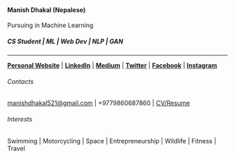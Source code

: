 #### Manish Dhakal (Nepalese)
Pursuing in Machine Learning
##### CS Student | ML | Web Dev | NLP | GAN
----
[**Personal Website**](https://manishdhakal.github.io) | 
[**LinkedIn**](https://www.linkedin.com/in/manishdhakal521/) |  [**Medium**](https://medium.com/@manishdhakal) | [**Twitter**](https://twitter.com/mns_dkl)  | [**Facebook**](https://www.facebook.com/manish.dhakal2/) | [**Instagram**](https://www.instagram.com/the_manish.dhakal/)
###### Contacts
manishdhakal521@gmail.com  |   +9779860687860 | [CV/Resume](https://drive.google.com/file/d/1xCN18ttUqo6GvV6Imko280SCc08_15oB/view?usp=sharing)
###### Interests
Swimming | Motorcycling | Space | Entrepreneurship | Wildlife | Fitness | Travel

